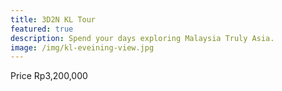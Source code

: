 ```yaml
---
title: 3D2N KL Tour
featured: true
description: Spend your days exploring Malaysia Truly Asia.
image: /img/kl-eveining-view.jpg
---
```

Price
Rp3,200,000
